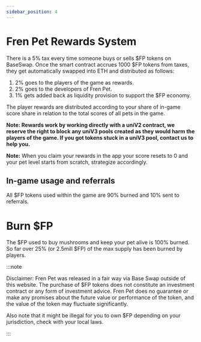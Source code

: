 ```yaml
---
sidebar_position: 4
---
```


# Fren Pet Rewards System

There is a 5% tax every time someone buys or sells $FP tokens on BaseSwap. Once the smart contract accrues 1000 $FP tokens from taxes, they get automatically swapped into ETH and distributed as follows:

1. 2% goes to the players of the game as rewards.
1. 2% goes to the developers of Fren Pet.
1. 1% gets added back as liquidity provision to support the $FP economy.

The player rewards are distributed according to your share of in-game score share in relation to the total scores of all pets in the game.


**Note: Rewards work by working directly with a uniV2 contract, we reserve the right to block any uniV3 pools created as they would harm the players of the game. If you got tokens stuck in a uniV3 pool, contact us to help you.**



**Note:** When you claim your rewards in the app your score resets to 0 and your pet level starts from scratch, strategize accordingly.

## In-game usage and referrals

All $FP tokens used within the game are 90% burned and 10% sent to referrals.




# Burn $FP

The $FP used to buy mushrooms and keep your pet alive is 100% burned. So far over 25% (or 2.5mill $FP) of the max supply has been burned by players.


:::note

Disclaimer: Fren Pet was released in a fair way via Base Swap outside of this website. The purchase of $FP tokens does not constitute an investment contract or any form of investment advice. Fren Pet does no guarantee or make any promises about the future value or performance of the token, and the value of the token may fluctuate significantly.

Also note that it might be illegal for you to own $FP depending on your jurisdiction, check with your local laws.

:::
